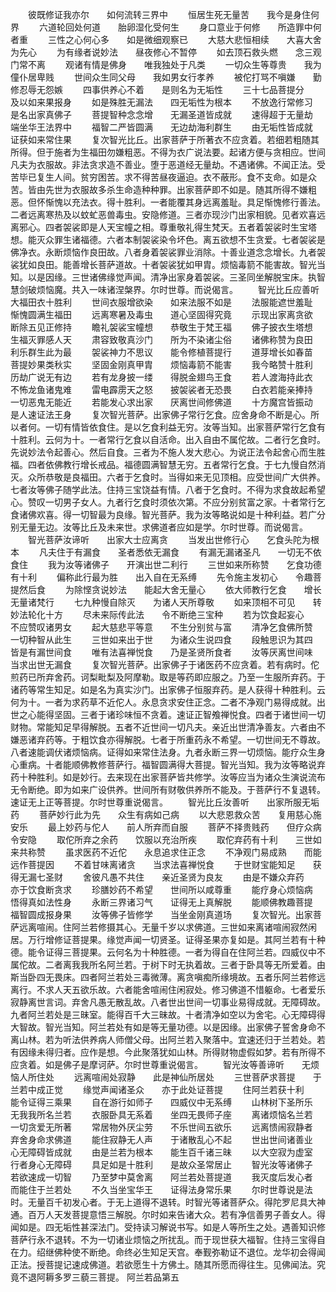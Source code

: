<!-- { "loadSidebar": true } -->
　　彼既修证我亦尔　　如何流转三界中
　　恒居生死无量苦　　我今是身住何界
　　六道轮回处何道　　胎卵湿化受何生
　　身口意业于何修　　所造罪中何者重
　　三性之心何心多　　如是微细观察已
　　大慈大悲恒相续　　大喜大舍为先心
　　为有缘者说妙法　　昼夜修心不暂停
　　如去顶石救头燃　　念三观门常不离
　　观诸有情是佛身　　唯我独处于凡类
　　一切众生等尊贵　　我为僮仆居卑贱
　　世间众生同父母　　我如男女行孝养
　　被佗打骂不嗔嫌　　勤修忍辱无怨嫉
　　四事供养心不着　　是则名为无垢性
　　三十七品菩提分　　及以如来果报身
　　如是殊胜无漏法　　四无垢性为根本
　　不放逸行常修习　　是名出家真佛子
　　菩提智种念念增　　无漏圣道皆成就
　　速得超于无量劫　　端坐华王法界中
　　福智二严皆圆满　　无边劫海利群生
　　由无垢性皆成就　　证获如来常住果
　　复次智光比丘。出家菩萨于所著衣不应贪着。若细若粗随其所得。但于施者为生福田勿嫌粗恶。不得为衣广说法要。起诸方便与贪相应。世间凡夫为衣服故。非法贪求造不善业。堕于恶道经无量劫。不遇诸佛。不闻正法。受苦毕已复生人间。贫穷困苦。求不得苦昼夜逼迫。衣不蔽形。食不支命。如是众苦。皆由先世为衣服故多杀生命造种种罪。出家菩萨即不如是。随其所得不嫌粗恶。但怀惭愧以充法衣。得十胜利。一者能覆其身远离羞耻。具足惭愧修行善法。二者远离寒热及以蚊虻恶兽毒虫。安隐修道。三者亦现沙门出家相貌。见者欢喜远离邪心。四者袈裟即是人天宝幢之相。尊重敬礼得生梵天。五者着袈裟时生宝塔想。能灭众罪生诸福德。六者本制袈裟染令坏色。离五欲想不生贪爱。七者袈裟是佛净衣。永断烦恼作良田故。八者身着袈裟罪业消除。十善业道念念增长。九者袈裟犹如良田。能善增长菩萨道故。十者袈裟犹如甲胄。烦恼毒箭不能害故。智光当知。以是因缘。三世诸佛缘觉声闻。清净出家身着袈裟。三圣同坐解脱宝床。执智慧剑破烦恼魔。共入一味诸涅槃界。尔时世尊。而说偈言。
　　智光比丘应善听　　大福田衣十胜利
　　世间衣服增欲染　　如来法服不如是
　　法服能遮世羞耻　　惭愧圆满生福田
　　远离寒暑及毒虫　　道心坚固得究竟
　　示现出家离贪欲　　断除五见正修持
　　瞻礼袈裟宝幢想　　恭敬生于梵王福
　　佛子披衣生塔想　　生福灭罪感人天
　　肃容致敬真沙门　　所为不染诸尘俗
　　诸佛称赞为良田　　利乐群生此为最
　　袈裟神力不思议　　能令修植菩提行
　　道芽增长如春苗　　菩提妙果类秋实
　　坚固金刚真甲胄　　烦恼毒箭不能害
　　我今略赞十胜利　　历劫广说无有边
　　若有龙身披一缕　　得脱金翅鸟王食
　　若人渡海持此衣　　不怖龙鱼诸鬼难
　　雷电霹雳天之怒　　披袈裟者无恐畏
　　白衣若能亲捧持　　一切恶鬼无能近
　　若能发心求出家　　厌离世间修佛道
　　十方魔宫皆振动　　是人速证法王身
　　复次智光菩萨。出家佛子常行乞食。应舍身命不断是心。所以者何。一切有情皆依食住。是以乞食利益无穷。汝等当知。出家菩萨常行乞食有十胜利。云何为十。一者常行乞食以自活命。出入自由不属佗故。二者行乞食时。先说妙法令起善心。然后自食。三者为不施人发大悲心。为说正法令起舍心而生胜福。四者依佛教行增长戒品。福德圆满智慧无穷。五者常行乞食。于七九慢自然消灭。众所恭敬是良福田。六者于乞食时。当得如来无见顶相。应受世间广大供养。七者汝等佛子随学此法。住持三宝饶益有情。八者于乞食时。不得为求食故起希望心。赞叹一切男子女人。九者行乞食时须依次第。不应分别贫富之家。十者常行乞食诸佛欢喜。得一切智最为良缘。智光菩萨。我为汝等略说如是十种利益。若广分别无量无边。汝等比丘及未来世。求佛道者应如是学。尔时世尊。而说偈言。
　　智光菩萨汝谛听　　出家大士应离贪
　　当发出世修行心　　乞食头陀为根本
　　凡夫住于有漏食　　圣者悉依无漏食
　　有漏无漏诸圣凡　　一切无不依食住
　　我为汝等诸佛子　　开演出世二利行
　　三世如来所称赞　　乞食功德有十利
　　偏称此行最为胜　　出入自在无系缚
　　先令施主发初心　　令趣菩提然后食
　　为除悭贪说妙法　　能起大舍无量心
　　依大师教行乞食　　增长无量诸梵行
　　七九种慢自除灭　　为诸人天所尊敬
　　如来顶相不可见　　转妙法轮化十方
　　尽未来际传此法　　令不断绝三宝种
　　若为饮食起妄心　　不应赞叹诸男女
　　起大慈悲平等意　　不生分别贫与富
　　清净乞食佛所赞　　一切种智从此生
　　三世如来出于世　　为诸众生说四食
　　段触思识为其四　　皆是有漏世间食
　　唯有法喜禅悦食　　乃是圣贤所食者
　　汝等厌离世间味　　当求出世无漏食
　　复次智光菩萨。出家佛子于诸医药不应贪着。若有病时。佗煎药已所弃舍药。诃梨毗梨及阿摩勒。取是等药即应服之。乃至一生服所弃药。于诸药等常生知足。如是名为真实沙门。出家佛子恒服弃药。是人获得十种胜利。云何为十。一者为求药草不近佗人。永息贪求安住正念。二者不净观门易得成就。出世之心能得坚固。三者于诸珍味恒不贪着。速证正智飧禅悦食。四者于诸世间一切财物。常能知足早得解脱。五者不近世间一切凡夫。亲近出世清净善友。六者由不嫌恶诸弃药等。于粗饮食亦得解脱。七者于所重药永不希望。一切世间无不尊故。八者速能调伏诸烦恼病。证得如来常住法身。九者永断三界一切烦恼。能疗众生身心重病。十者能顺佛教修菩萨行。福智圆满得大菩提。智光当知。我为汝等略说弃药十种胜利。如是妙行。去来现在出家菩萨皆共修学。汝等应当为诸众生演说流布无令断绝。即为如来广设供养。世间所有财敬供养所不能及。于菩萨行不复退转。速证无上正等菩提。尔时世尊重说偈言。
　　智光比丘汝善听　　出家所服无垢药
　　菩萨妙行此为先　　众生有病如己病
　　以大悲恩救众苦　　复用慈心施安乐
　　最上妙药与佗人　　前人所弃而自服
　　菩萨不择贵贱药　　但疗众病令安隐
　　取佗所弃之余药　　饮服以充治所疾
　　取佗弃药有十利　　三世如来共称赞
　　虽求医药不近佗　　永息追求住正念
　　不净观门易成熟　　而能远作菩提因
　　不着甘味离诸贪　　当求法喜禅悦食
　　于世财宝能知足　　获得无漏七圣财
　　舍彼凡愚不共住　　亲近圣贤为良友
　　由是不嫌众弃药　　亦于饮食断贪求
　　珍膳妙药不希望　　世间所以咸尊重
　　能疗身心烦恼病　　悟得真如法性身
　　永断三界诸习气　　证得无上真解脱
　　能顺佛教趣菩提　　福智圆成报身果
　　汝等佛子皆修学　　当坐金刚真道场
　　复次智光。出家菩萨远离喧闹。住阿兰若修摄其心。无量千岁以求佛道。三世如来离诸喧闹寂然闲居。万行增修证菩提果。缘觉声闻一切贤圣。证得圣果亦复如是。其阿兰若有十种德。能令证得三菩提果。云何名为十种胜德。一者为得自在住阿兰若。四威仪中不属佗故。二者离我我所名阿兰若。于树下时无执着故。三者于卧具等无所爱着。由斯当卧四无畏床。四者阿兰若处三毒微薄。离贪嗔痴所缘境故。五者乐阿兰若修远离行。不求人天五欲乐故。六者能舍喧闹住闲寂处。修习佛道不惜躯命。七者爱乐寂静离世言词。弃舍凡愚无散乱故。八者世出世间一切事业易得成就。无障碍故。九者阿兰若处是三昧室。能得百千大三昧故。十者清净如空以为舍宅。心无障碍得大智故。智光当知。阿兰若处有如是等无量功德。以是因缘。出家佛子誓舍身命不离山林。若为听法供养病人师僧父母。出阿兰若入聚落中。宜速还归于兰若处。若有因缘未得归者。应作是想。今此聚落犹如山林。所得财物虚假如梦。若有所得不应贪着。如是佛子是摩诃萨。尔时世尊重说偈言。
　　智光汝等善谛听　　无烦恼人所住处
　　远离喧闹处寂静　　此是神仙所居处
　　三世菩萨求菩提　　于兰若中成正觉
　　缘觉声闻诸圣众　　亦于此处证菩提
　　住阿兰若获十利　　能令证得三乘果
　　自在游行如师子　　四威仪中无系缚
　　山林树下圣所乐　　无我我所名兰若
　　衣服卧具无系着　　坐四无畏师子座
　　离诸烦恼名兰若　　一切贪爱无所著
　　常居物外厌尘劳　　不乐世间五欲乐
　　远离愦闹寂静者　　弃舍身命求佛道
　　能住寂静无人声　　于诸散乱心不起
　　世出世间诸善业　　心无障碍皆成就
　　由是兰若为根本　　能生百千诸三昧
　　以大空寂为虚室　　行者身心无障碍
　　具足如是十胜利　　是故众圣常居止
　　智光汝等诸佛子　　若欲速成一切智
　　乃至梦中莫舍离　　阿兰若处菩提道
　　我灭度后发心者　　而能住于兰若处
　　不久当坐宝华王　　证得法身常乐果
　　尔时世尊说是法时。无量百千初发心者。于无上道得不退转。时智光等诸菩萨众。得陀罗尼具大神通。百万人天发菩提意悟三解脱。尔时如来告诸大众。若有净信善男子善女人。得闻如是。四无垢性甚深法门。受持读习解说书写。如是人等所生之处。遇善知识修菩萨行永不退转。不为一切诸业烦恼之所扰乱。而于现世获大福智。住持三宝得自在力。绍继佛种使不断绝。命终必生知足天宫。奉觐弥勒证不退位。龙华初会得闻正法。授菩提记速成佛道。若欲愿生十方佛土。随其所愿而得往生。见佛闻法。究竟不退阿耨多罗三藐三菩提。
阿兰若品第五
